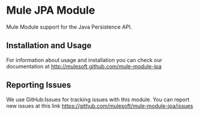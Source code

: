 Mule JPA Module
====================

Mule Module support for the Java Persistence API.

Installation and Usage
----------------------

For information about usage and installation you can check our documentation at http://mulesoft.github.com/mule-module-jpa

Reporting Issues
----------------

We use GitHub:Issues for tracking issues with this module. You can report new issues at this link https://github.com/mulesoft/mule-module-jpa/issues
